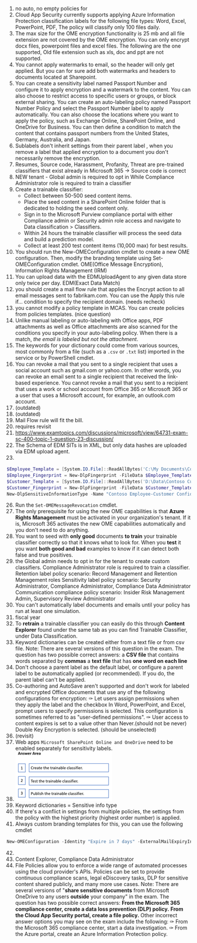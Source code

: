 1. no auto, no empty policies for  
2. Cloud App Security currently supports applying Azure Information Protection classification labels for the following file types: Word, Excel, PowerPoint, PDF, The policy will classify only 100 files daily.
3. The max size for the OME encryption functionality is 25 mb and all file extension are not covered by the OME encryption. You can only encrypt docx files, powerpoint files and excel files. The following are the one supported,
Old file extension such as xls, doc and ppt are not supported.
5. You cannot apply watermarks to email, so the header will only get applied.
But you can for sure add both watermarks and headers to documents located at Sharepoint.
6. You can create a sensitivity label named Passport Number and configure it to apply encryption and a watermark to the content. You can also choose to restrict access to specific users or groups, or block external sharing.
You can create an auto-labeling policy named Passport Number Policy and select the Passport Number label to apply automatically. You can also choose the locations where you want to apply the policy, such as Exchange Online, SharePoint Online, and OneDrive for Business. You can then define a condition to match the content that contains passport numbers from the United States, Germany, Australia, and Japan.
7. Sublabels don't inherit settings from their parent label
, when you remove a label that applied encryption to a document you don't necessarily remove the encryption.
8. Resumes, Source code, Harassment, Profanity, Threat are pre-trained classifiers that exist already in Microsoft 365 -> Source code is correct
9. NEW tenant - Global admin is required to opt in
    While Compliance Administrator role is required to train a classifier
11. Create a trainable classifier: 
    - Collect between 50-500 seed content items.
    - Place the seed content in a SharePoint Online folder that is dedicated to holding the seed content only.
    - Sign in to the Microsoft Purview compliance portal with either Compliance admin or Security admin role access and navigate to Data classification > Classifiers.
    - Within 24 hours the trainable classifier will process the seed data and build a prediction model. 
    - Collect at least 200 test content items (10,000 max) for best results.
12. You should run the New-OMEConfiguration cmdlet to create a new OME configuration. Then, modify the branding template using Set-OMEConfiguration cmdlet. OME(Office Message Encryption), Information Rights Management (IRM)
13. You can upload data with the EDMUploadAgent to any given data store only twice per day. EDM(Exact Data Match)
14. you should create a mail flow rule that applies the Encrypt action to all email messages sent to fabrikam.com. You can use the Apply this rule if… condition to specify the recipient domain. (needs recheck)
15. you cannot modify a policy template in MCAS. You can create policies from policies templates. (nice question)
16. Unlike manual labeling or auto-labeling with Office apps, PDF attachments as well as Office attachments are also scanned for the conditions you specify in your auto-labeling policy. When there is a match, *the email is labeled but not the attachment*.
17. The keywords for your dictionary could come from various sources, most commonly from a file (such as a `.csv` or `.txt` list) imported in the service or by PowerShell cmdlet.
18. You can revoke a mail that you sent to a single recipient that uses a social account such as gmail.com or yahoo.com. In other words, you can revoke an email sent to a single recipient that received the link-based experience.
You cannot revoke a mail that you sent to a recipient that uses a work or school account from Office 365 or Microsoft 365 or a user that uses a Microsoft account, for example, an outlook.com account.
19. (outdated)
20. (outdated)
21. Mail Flow rule will fit the bill.
22. requires revisit
23. https://www.examtopics.com/discussions/microsoft/view/64731-exam-sc-400-topic-1-question-23-discussion/
24. The Schema of EDM SITs is in XML, but only data hashes are uploaded via EDM upload agent. 
25. 
```powershell
$Employee_Template = [System.IO.File]::ReadAllBytes('C:\My Documents\Contoso Employee Template.docx')
$Employee_Fingerprint = New-DlpFingerprint -FileData $Employee_Template -Description "Contoso Employee Template"
$Customer_Template = [System.IO.File]::ReadAllBytes('D:\Data\Contoso Customer Template.docx')
$Customer_Fingerprint = New-DlpFingerprint -FileData $Customer_Template -Description "Contoso Customer Template"
New-DlpSensitiveInformationType -Name "Contoso Employee-Customer Confidential" -Fingerprints $Employee_Fingerprint[0],$Customer_Fingerprint[0] -Description "Message contains Contoso employee or customer information.
```
26. Run the `Set-OMEMessageRevocation` cmdlet.
27. The only prerequisite for using the new OME capabilities is that **Azure Rights Management** must be activated in your organization's tenant. If it is, Microsoft 365 activates the new OME capabilities automatically and you don't need to do anything.
28. You want to seed with **only good** documents **to train** your trainable classifier correctly so that it knows what to look for.
When you **test** it you want **both good and bad** examples to know if it can detect both false and true positives.
29. the Global admin needs to opt in for the tenant to create custom classifiers.
Compliance Administrator role is required to train a classifier.
Retention label policy scenario: Record Management and Retention Management roles
Sensitivity label policy scenario: Security Administrator, Compliance Administrator, Compliance Data Administrator
Communication compliance policy scenario: Insider Risk Management Admin, Supervisory Review Administrator
30. You can't automatically label documents and emails until your policy has run at least one simulation.
31. fiscal year
32. To **retrain** a trainable classifier you can easily do this through **Content Explorer** found under the same tab as you can find Trainable Classifier, under Data Classification.
33. Keyword dictionaries can be created either from a text file or from csv file.
Note:
There are several versions of this question in the exam. The question has two possible correct answers:
a **CSV file** that contains words separated by **commas**
a **text file** that has **one word on each line**
34. Don't choose a parent label as the default label, or configure a parent label to be automatically applied (or recommended). If you do, the parent label can't be applied.
35. Co-authoring and AutoSave aren't supported and don't work for labeled and encrypted Office documents that use any of the following configurations for encryption:
✑ Let users assign permissions when they apply the label and the checkbox In Word, PowerPoint, and Excel, prompt users to specify permissions is selected.
This configuration is sometimes referred to as "user-defined permissions".
✑ User access to content expires is set to a value other than Never.(should not be never)
Double Key Encryption is selected. (should be unselected)
36. (revisit)
37. Web apps `Microsoft SharePoint Online and OneDrive` need to be enabled separately for sensitivity labels.
38. ![](figs/image164.png)
39. Keyword dictionaries = Sensitive info type
40. If there's a conflict in settings from multiple policies, the settings from the policy with the highest priority (highest order number) is applied.
41. Always custom branding templates for this, you can use the following cmdlet
```powershell
New-OMEConfiguration -Identity "Expire in 7 days" -ExternalMailExpiryInDays 7
```
42. 
43. Content Explorer, Compliance Data Administrator
44. File Policies allow you to enforce a wide range of automated processes using the cloud provider's APIs. Policies can be set to provide continuous compliance scans, legal eDiscovery tasks, DLP for sensitive content shared publicly, and many more use cases.
Note:
There are several versions of "**share sensitive documents** from Microsoft OneDrive to any users **outside** your company" in the exam. The question has two possible correct answers:
**From the Microsoft 365 compliance center, create a data loss prevention (DLP) policy.**
**From the Cloud App Security portal, create a file policy.**
Other incorrect answer options you may see on the exam include the following:
✑ From the Microsoft 365 compliance center, start a data investigation.
✑ From the Azure portal, create an Azure Information Protection policy.
